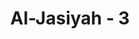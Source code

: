 ---
title: "Al-Jasiyah - 3"
no: 3
arabic_no: ٣
ayah: اِنَّ فِى السَّمٰوٰتِ وَالْاَرْضِ لَاٰيٰتٍ لِّلْمُؤْمِنِيْنَۗ
translation: "Sungguh, pada langit dan bumi benar-benar terdapat tanda-tanda (kebesaran Allah) bagi orang-orang mukmin."
tafsir: "Ayat ini menerangkan bahwa sebagai bukti Allah Mahaperkasa lagi Mahabijaksana, dapat dilihat pada kejadian langit, bumi, pada diri manusia dan pada binatang yang beraneka ragam macamnya. Ditegaskan bahwa di langit dan di bumi, banyak sekali terdapat tanda-tanda kekuasaan dan keperkasaan Allah. Orang yang berpikiran sederhana, pasti akan berkesimpulan bahwa di balik kejadian langit dan bumi beserta semua yang ada di antaranya, tentu ada zat yang Maha Pencipta lagi Mahakuasa. Apalagi orang yang tinggi ilmunya, tentu lebih dapat memahaminya lagi.\n\nPenciptaan langit, bumi dan isinya yang sangat menakjubkan sebagai tanda keagungan dan kekuasaan Allah bagi orang beriman, dan menunjukkan Allah-lah yang berhak disembah bukan selain Dia.\n\nDalam ayat ini disebutkan orang yang beriman bukan yang lainnya, karena merekalah yang dapat mengambil manfaat bahwa pencipta langit dan bumi adalah Allah, maka mereka tidak menyembah kecuali kepada-Nya.\n\nPada akhir ayat ini, Allah menjelaskan bahwa tanda-tanda kekuasaan Allah yang ada di langit dan di bumi itu menjadi tanda dan bukti wujud dan kekuasaan Allah bagi orang-orang yang beriman. Dengan memperhatikan tanda-tanda kekuasaan Allah yang ada di langit dan di bumi itu, orang yang berjiwa bersih, berpikiran sehat yang ingin mencari kebenaran dan tidak dipengaruhi oleh godaan setan tentulah akan menjadi orang yang menerima kenyataan bahwa Al-Qur'an yang diturunkan kepada Muhammad saw itu benar-benar wahyu dari Allah yang harus dilaksanakan oleh setiap manusia yang ingin hidup bahagia di dunia dan di akhirat nanti. Sebaliknya, jiwa seseorang yang dikotori oleh noda-noda kemaksiatan, pikiran yang telah dibelenggu oleh kepercayaan syirik telah tergoda oleh tipu daya setan, maka bagaimana pun jelas dan cerahnya tanda-tanda kekuasaan dan kebesaran Allah, mereka tidak akan dapat merasakan dan menghayatinya. Karena itu, mereka tetap bergelimang dalam kekafiran dan kemaksiatan.\n\nTanda-tanda kekuasaan Allah tersebar baik di langit maupun di bumi. Sebagai contoh adalah berkaitan dengan benda-benda langit seperti terurai pada Surah al-An'am/6: 96-97. \n\nDia menyingsingkan pagi dan menjadikan malam untuk beristirahat, dan (menjadikan) matahari dan bulan untuk perhitungan. Itulah ketetapan Allah Yang Mahaperkasa, Maha Mengetahui. Dan Dialah yang menjadikan bintang-bintang bagimu, agar kamu menjadikannya petunjuk dalam kegelapan di darat dan di laut. Kami telah menjelaskan tanda-tanda (kekuasaan Kami) kepada orang-orang yang mengetahui. (al-An'am/6: 96-97).\n\nMenurut kajian saintis, manusia sejak awal peradaban telah mengunakan benda-benda di langit seperti matahari dan bumi sebagai perhitungan penanggalan. Penanggalan berbasis pada 'gerak dan posisi matahari di langit bumi, atau yang dikenal dengan Solar Calendar, telah dilakukan oleh peradaban Barat (berasal dari Romawi dan Yunani), India; sedang peradaban Yahudi, Arab, Cina, juga India menggunakan Lunar Calendar, yaitu perhitungan berbasiskan kepada 'gerak dan posisi bulan di langit bumi. Dalam bahasa astronomi, Solar Calendar berbasiskan pada lintasan-orbit bumi terhadap posisi matahari, sedang Lunar Calendar berbasis pada lintasan-orbit bulan terhadap posisi bumi dan matahari. Demikian halnya bintang-bintang di langit sebagai yang digunakan sebagai indikator navigasi. Dalam bahasa ilmiah, indikator navigasi yang menggunakan atau berbasiskan posisi bintang-bintang di langit ini disebut stellar navigation. Stellar navigation juga telah digunakan oleh para pengembara darat untuk menentukan arah perjalanannya. Dalam dunia modern sekarang ini, ternyata stellar navigation juga telah digunakan oleh pesawat antariksa, seperti jenis pesawat Ulang-alik (Space Shuttle): Columbia, Challenger, dan Enterprise.\n\nDemikan halnya tanda-tanda kekuasaan Allah yang dapat dijumpai di bumi. Salah satunya adalah seperti disebut dalam Surah asy-Syura/42: 32 di atas, di mana gunung-gunung yang menurut awam tetap di tempatnya, ternyata mengapung dan bergerak."
---